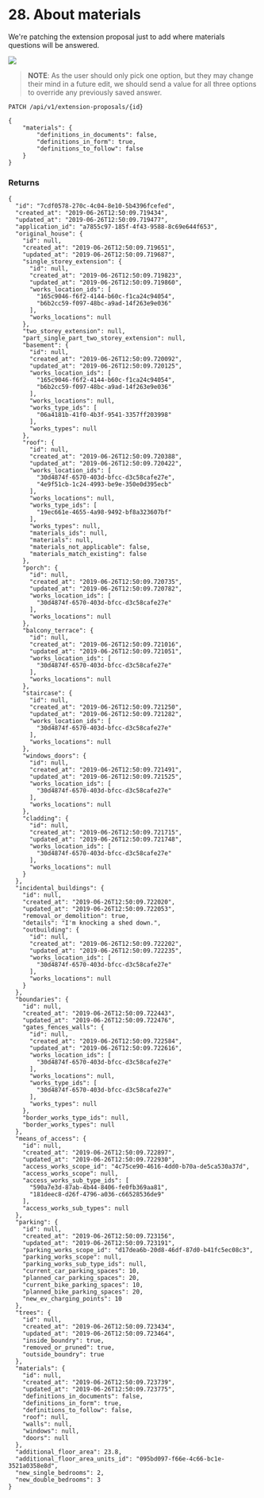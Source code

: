 # 28. About materials

We're patching the extension proposal just to add where materials questions will be answered.


![](/static/screen30.png)


> **NOTE**: As the user should only pick one option, but they may change their mind in a future edit, we should send a value for all three options to override any previously saved answer.


`PATCH /api/v1/extension-proposals/{id}`

    {
        "materials": {
            "definitions_in_documents": false,
            "definitions_in_form": true,
            "definitions_to_follow": false
        }
    }

### Returns

    {
      "id": "7cdf0578-270c-4c04-8e10-5b4396fcefed",
      "created_at": "2019-06-26T12:50:09.719434",
      "updated_at": "2019-06-26T12:50:09.719477",
      "application_id": "a7855c97-185f-4f43-9588-8c69e644f653",
      "original_house": {
        "id": null,
        "created_at": "2019-06-26T12:50:09.719651",
        "updated_at": "2019-06-26T12:50:09.719687",
        "single_storey_extension": {
          "id": null,
          "created_at": "2019-06-26T12:50:09.719823",
          "updated_at": "2019-06-26T12:50:09.719860",
          "works_location_ids": [
            "165c9046-f6f2-4144-b60c-f1ca24c94054",
            "b6b2cc59-f097-48bc-a9ad-14f263e9e036"
          ],
          "works_locations": null
        },
        "two_storey_extension": null,
        "part_single_part_two_storey_extension": null,
        "basement": {
          "id": null,
          "created_at": "2019-06-26T12:50:09.720092",
          "updated_at": "2019-06-26T12:50:09.720125",
          "works_location_ids": [
            "165c9046-f6f2-4144-b60c-f1ca24c94054",
            "b6b2cc59-f097-48bc-a9ad-14f263e9e036"
          ],
          "works_locations": null,
          "works_type_ids": [
            "06a4181b-41f0-4b3f-9541-3357ff203998"
          ],
          "works_types": null
        },
        "roof": {
          "id": null,
          "created_at": "2019-06-26T12:50:09.720388",
          "updated_at": "2019-06-26T12:50:09.720422",
          "works_location_ids": [
            "30d4874f-6570-403d-bfcc-d3c58cafe27e",
            "4e9f51cb-1c24-4993-be9e-350e0d395ecb"
          ],
          "works_locations": null,
          "works_type_ids": [
            "19ec661e-4655-4a98-9492-bf8a323607bf"
          ],
          "works_types": null,
          "materials_ids": null,
          "materials": null,
          "materials_not_applicable": false,
          "materials_match_existing": false
        },
        "porch": {
          "id": null,
          "created_at": "2019-06-26T12:50:09.720735",
          "updated_at": "2019-06-26T12:50:09.720782",
          "works_location_ids": [
            "30d4874f-6570-403d-bfcc-d3c58cafe27e"
          ],
          "works_locations": null
        },
        "balcony_terrace": {
          "id": null,
          "created_at": "2019-06-26T12:50:09.721016",
          "updated_at": "2019-06-26T12:50:09.721051",
          "works_location_ids": [
            "30d4874f-6570-403d-bfcc-d3c58cafe27e"
          ],
          "works_locations": null
        },
        "staircase": {
          "id": null,
          "created_at": "2019-06-26T12:50:09.721250",
          "updated_at": "2019-06-26T12:50:09.721282",
          "works_location_ids": [
            "30d4874f-6570-403d-bfcc-d3c58cafe27e"
          ],
          "works_locations": null
        },
        "windows_doors": {
          "id": null,
          "created_at": "2019-06-26T12:50:09.721491",
          "updated_at": "2019-06-26T12:50:09.721525",
          "works_location_ids": [
            "30d4874f-6570-403d-bfcc-d3c58cafe27e"
          ],
          "works_locations": null
        },
        "cladding": {
          "id": null,
          "created_at": "2019-06-26T12:50:09.721715",
          "updated_at": "2019-06-26T12:50:09.721748",
          "works_location_ids": [
            "30d4874f-6570-403d-bfcc-d3c58cafe27e"
          ],
          "works_locations": null
        }
      },
      "incidental_buildings": {
        "id": null,
        "created_at": "2019-06-26T12:50:09.722020",
        "updated_at": "2019-06-26T12:50:09.722053",
        "removal_or_demolition": true,
        "details": "I'm knocking a shed down.",
        "outbuilding": {
          "id": null,
          "created_at": "2019-06-26T12:50:09.722202",
          "updated_at": "2019-06-26T12:50:09.722235",
          "works_location_ids": [
            "30d4874f-6570-403d-bfcc-d3c58cafe27e"
          ],
          "works_locations": null
        }
      },
      "boundaries": {
        "id": null,
        "created_at": "2019-06-26T12:50:09.722443",
        "updated_at": "2019-06-26T12:50:09.722476",
        "gates_fences_walls": {
          "id": null,
          "created_at": "2019-06-26T12:50:09.722584",
          "updated_at": "2019-06-26T12:50:09.722616",
          "works_location_ids": [
            "30d4874f-6570-403d-bfcc-d3c58cafe27e"
          ],
          "works_locations": null,
          "works_type_ids": [
            "30d4874f-6570-403d-bfcc-d3c58cafe27e"
          ],
          "works_types": null
        },
        "border_works_type_ids": null,
        "border_works_types": null
      },
      "means_of_access": {
        "id": null,
        "created_at": "2019-06-26T12:50:09.722897",
        "updated_at": "2019-06-26T12:50:09.722930",
        "access_works_scope_id": "4c75ce90-4616-4dd0-b70a-de5ca530a37d",
        "access_works_scope": null,
        "access_works_sub_type_ids": [
          "590a7e3d-87ab-4b44-8406-fe0fb369aa81",
          "181deec8-d26f-4796-a036-c66528536de9"
        ],
        "access_works_sub_types": null
      },
      "parking": {
        "id": null,
        "created_at": "2019-06-26T12:50:09.723156",
        "updated_at": "2019-06-26T12:50:09.723191",
        "parking_works_scope_id": "d17dea6b-20d8-46df-87d0-b41fc5ec08c3",
        "parking_works_scope": null,
        "parking_works_sub_type_ids": null,
        "current_car_parking_spaces": 10,
        "planned_car_parking_spaces": 20,
        "current_bike_parking_spaces": 10,
        "planned_bike_parking_spaces": 20,
        "new_ev_charging_points": 10
      },
      "trees": {
        "id": null,
        "created_at": "2019-06-26T12:50:09.723434",
        "updated_at": "2019-06-26T12:50:09.723464",
        "inside_boundry": true,
        "removed_or_pruned": true,
        "outside_boundry": true
      },
      "materials": {
        "id": null,
        "created_at": "2019-06-26T12:50:09.723739",
        "updated_at": "2019-06-26T12:50:09.723775",
        "definitions_in_documents": false,
        "definitions_in_form": true,
        "definitions_to_follow": false,
        "roof": null,
        "walls": null,
        "windows": null,
        "doors": null
      },
      "additional_floor_area": 23.8,
      "additional_floor_area_units_id": "095bd097-f66e-4c66-bc1e-3521a0358e8d",
      "new_single_bedrooms": 2,
      "new_double_bedrooms": 3
    }
